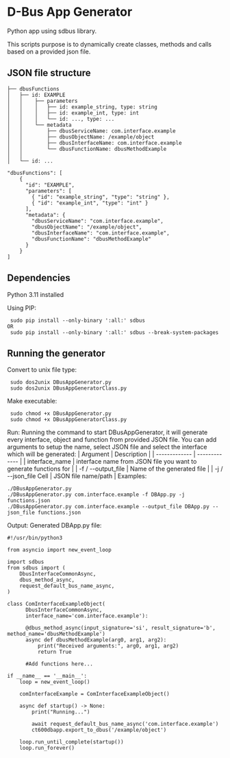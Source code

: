 # D-Bus App Generator
Python app using sdbus library.

This scripts purpose is to dynamically create classes, methods and calls based on a provided json file. 

## JSON file structure
```
├── dbusFunctions
│   ├── id: EXAMPLE
│   │    ├── parameters
│   │    │   ├── id: example_string, type: string
│   │    │   ├── id: example_int, type: int
│   │    │   └── id: ..., type: ...
│   │    └── metadata
│   │        ├── dbusServiceName: com.interface.example
│   │        ├── dbusObjectName: /example/object
│   │        ├── dbusInterfaceName: com.interface.example
│   │        └── dbusFunctionName: dbusMethodExample
│   │
│   └── id: ...
```

```
"dbusFunctions": [
    {
      "id": "EXAMPLE",
      "parameters": [
        { "id": "example_string", "type": "string" },
        { "id": "example_int", "type": "int" }
      ],
      "metadata": {
        "dbusServiceName": "com.interface.example",
        "dbusObjectName": "/example/object",
        "dbusInterfaceName": "com.interface.example",
        "dbusFunctionName": "dbusMethodExample"
      }
    }
]
```

## Dependencies
Python 3.11 installed

Using PIP:
```
 sudo pip install --only-binary ':all:' sdbus
OR
 sudo pip install --only-binary ':all:' sdbus --break-system-packages
```

## Running the generator
Convert to unix file type:
```
 sudo dos2unix DBusAppGenerator.py
 sudo dos2unix DBusAppGeneratorClass.py
```
Make executable: 
```
 sudo chmod +x DBusAppGenerator.py
 sudo chmod +x DBusAppGeneratorClass.py
```
Run:
Running the command to start DBusAppGenerator, it will generate every interface, object and function from provided JSON file.
You can add arguments to setup the name, select JSON file and select the interface which will be generated:
| Argument  | Description |
| ------------- | ------------- |
| interface_name  | interface name from JSON file you want to generate functions for  |
| -f / --output_file  | Name of the generated file  |
| -j / --json_file Cell  | JSON file name/path  |
Examples:
```
./DBusAppGenerator.py
./DBusAppGenerator.py com.interface.example -f DBApp.py -j functions.json
./DBusAppGenerator.py com.interface.example --output_file DBApp.py --json_file functions.json
```

Output:
Generated DBApp.py file:
```
#!/usr/bin/python3
 
from asyncio import new_event_loop
 
import sdbus
from sdbus import (
    DbusInterfaceCommonAsync,
    dbus_method_async,
    request_default_bus_name_async,
)
 
class ComInterfaceExampleObject(
      DbusInterfaceCommonAsync,
      interface_name='com.interface.example'):
 
      @dbus_method_async(input_signature='si', result_signature='b', method_name='dbusMethodExample')
      async def dbusMethodExample(arg0, arg1, arg2):
          print("Received arguments:", arg0, arg1, arg2)
          return True
 
      #Add functions here...
 
if __name__ == '__main__':
    loop = new_event_loop()
 
    comInterfaceExample = ComInterfaceExampleObject()
     
    async def startup() -> None:
        print("Running...")
 
        await request_default_bus_name_async('com.interface.example')
        ct600dbapp.export_to_dbus('/example/object')
     
    loop.run_until_complete(startup())
    loop.run_forever()
```
